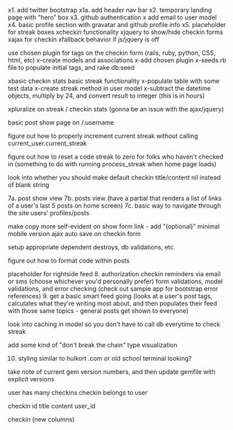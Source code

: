 x1. add twitter bootstrap
x1a. add header nav bar
x2. temporary landing page with "hero" box
x3. github authentication
x add email to user model
x4. basic profile section with gravatar and github profile info
x5. placeholder for streak boxes
xcheckin functionality
xjquery to show/hide checkin forms
xajax for checkin
xfallback behavior if js/jquery is off

use chosen plugin for tags on the checkin form (rails, ruby, python, CSS, html, etc)
x-create models and associations
x-add chosen plugin
x-seeds.rb file to populate initial tags, and rake db:seed

xbasic checkin stats
basic streak functionality
x-populate table with some test data
x-create streak method in user model
x-subtract the datetime objects, multiply by 24, and convert result to integer (this is in hours)

xpluralize on streak / checkin stats (gonna be an issue with the ajax/jquery)

basic post show page on /:username

figure out how to properly increment current streak without calling current_user.current_streak

figure out how to reset a code streak to zero for folks who haven't checked in (something to do with running process_streak when home page loads)

look into whether you should make default checkin title/content nil instead of blank string

7a. post show view
7b. posts view (have a partial that renders a list of links of a user's last 5 posts on home screen)
7c. basic way to navigate through the site users' profiles/posts

make copy more self-evident on show form link - add "(optional)"
minimal mobile version
ajax auto save on checkin form

setup appropriate dependent destroys, db validations, etc.

figure out how to format code within posts

placeholder for rightside feed
8. authorization
checkin reminders via email or sms (choose whichever you'd personally prefer)
form validations, model validations, and error checking (check out sample app for bootstrap error references)
9. get a basic smart feed going (looks at a user's post tags, calculates what they're writing most about, and then populates their feed with those same topics - general posts get shown to everyone)

look into caching in model so you don't have to call db everytime to check streak

add some kind of "don't break the chain" type visualization

10. styling similar to hulkort .com or old school terminal looking?

take note of current gem version numbers, and then update gemfile with explicit versions

user has many checkins
checkin belongs to user

checkin
id		title 		content		 user_id

checkin (new columns)

